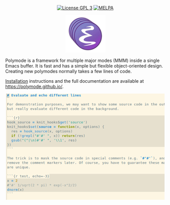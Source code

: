 
<p align="center">
  <!-- [![Build Status](https://travis-ci.org/vspinu/polymode.svg?branch=master)](https://travis-ci.org/vspinu/polymode)  -->
  <a href="http://www.gnu.org/licenses/gpl-3.0.txt"><img src="https://img.shields.io/badge/license-GPL_3-green.svg" alt="License GPL 3" /></a>
  <a href="https://melpa.org/#/polymode"><img alt="MELPA" src="https://melpa.org/packages/polymode-badge.svg"/></a>
  <!-- <a href="https://stable.melpa.org/#/polymode"><img alt="MELPA Stable" src="https://stable.melpa.org/packages/polymode-badge.svg"/></a> -->
</p>

<p align="center">
  <img src="docs/img/large-icon.png" width="25%" alt="Polymode Logo"/>
</p>

Polymode is a framework for multiple major modes (MMM) inside a single Emacs
buffer. It is fast and has a simple but flexible object-oriented design.
Creating new polymodes normally takes a few lines of code. 

[Installation](https://polymode.github.io/installation/) instructions and the
full documentation are available at https://polymode.github.io/.

<p align="center">
    <img src="docs/img/Rmd.png" width="500px"/>
</p>

